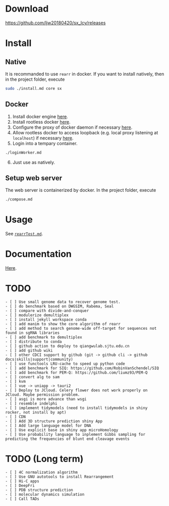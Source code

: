 # Download
https://github.com/ljw20180420/sx_lcy/releases

# Install
## Native
It is recommanded to use `rearr` in docker. If you want to install natively, then in the project folder, execute
```bash
sudo ./install.md core sx
```

## Docker
1. Install docker engine [here](https://docs.docker.com/engine/install).
2. Install rootless docker [here](https://docs.docker.com/engine/security/rootless/#install).
3. Configure the proxy of docker daemon if necessary [here](https://docs.docker.com/engine/daemon/proxy).
4. Allow rootless docker to access loopback (e.g. local proxy listening at `localhost`) if necessary [here](https://forums.docker.com/t/no-longer-able-to-access-local-ips-in-rootless-docker-after-update/141890).
5. Login into a tempary container.
```bash
./loginWorker.md
```
6. Just use as natively.

## Setup web server
The web server is containerized by docker. In the project folder, execute
```bash
./compose.md
```

# Usage
See [`rearrTest.md`][`rearrTest.md`].

[`rearrTest.md`]: /sx_lcy/other/rearr-test/

# Documentation
[Here](https://ljw20180420.github.io/sx_lcy/).

# TODO
```[tasklist]
- [ ] Use small genome data to recover genome test.
- [ ] do benchmark based on DWGSIM, Rabema, Seal
- [ ] compare with divide-and-conquer
- [ ] modulerize demultiplex
- [ ] install jekyll workspace conda
- [ ] add manim to show the core algorithm of rearr
- [ ] add method to search genome-wide off-target for sequences not found in sgRNA libraries
- [ ] add benchmark to demultiplex
- [ ] distribute to conda
- [ ] github action to deploy to qiangwulab.sjtu.edu.cn
- [ ] add github wiki
- [ ] other CDCI support by github (git -> github cli -> github docs|skills|support|community)
- [ ] use functools LRU-cache to speed up python code
- [ ] add benchmark for SIQ: https://github.com/RobinVanSchendel/SIQ
- [ ] add benchmark for PEM-Q: https://github.com/liumz93/PEM-Q
- [ ] convert alg to sam
- [ ] kvm
- [ ] vue -> uniapp -> tauri2
- [ ] Deploy to JCloud. Celery flower does not work properly on JCloud. Maybe permission problem.
- [ ] asgi is more advance than wsgi
- [ ] resemble indelphi
- [ ] implement tidymodels (need to install tidymodels in shiny rocker, not install by apt)
- [ ] CDN
- [ ] Add 3D structure prediction shiny App
- [ ] Add large language model for DNA
- [ ] Use explicit base in shiny app microHomology
- [ ] Use probability language to inplement Gibbs sampling for predicting the frequencies of blunt end cleavage events
```

# TODO (Long term)
```[tasklist]
- [ ] 4C normalization algorithm
- [ ] Use GNU autotools to install Rearrangement
- [ ] Hi-C apps
- [ ] DeepFri
- [ ] PDB structure prediction
- [ ] molecular dynamics simulation
- [ ] Call TADs
```
